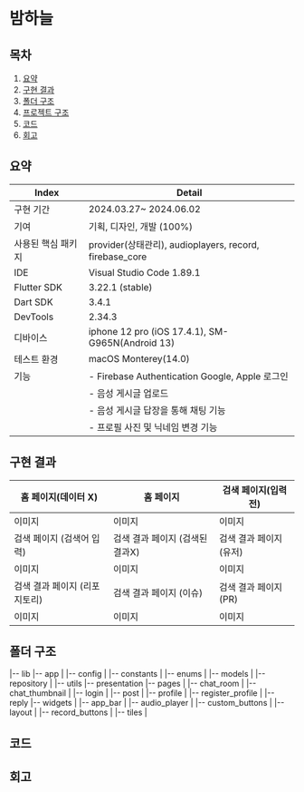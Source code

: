 # 밤하늘

## 목차
1. [요약](#요약)
2. [구현 결과](#구현-결과)
3. [폴더 구조](#폴더-구조)
4. [프로젝트 구조](#프로젝트-구조)
5. [코드](#코드)
6. [회고](#회고)

## 요약
| Index                | Detail                                                  |
|----------------------|---------------------------------------------------------|
| 구현 기간            | 2024.03.27~ 2024.06.02                                  |
| 기여                 | 기획, 디자인, 개발 (100%)                               |
| 사용된 핵심 패키지   | provider(상태관리), audioplayers, record, firebase_core |
| IDE                  | Visual Studio Code 1.89.1                               |
| Flutter SDK          | 3.22.1 (stable)                                         |
| Dart SDK             | 3.4.1                                                   |
| DevTools             | 2.34.3                                                  |
| 디바이스             | iphone 12 pro (iOS 17.4.1), SM-G965N(Android 13)           |
| 테스트 환경          | macOS Monterey(14.0)                                  |
| 기능                 | - Firebase Authentication Google, Apple 로그인 |
|                      | - 음성 게시글 업로드                                 |
|                      | - 음성 게시글 답장을 통해 채팅 기능                      |
|                      | - 프로필 사진 및 닉네임 변경 기능           |

## 구현 결과
| 홈 페이지(데이터 X) | 홈 페이지         | 검색 페이지(입력 전) |
|--------------------|-------------------|----------------------|
| 이미지             | 이미지            | 이미지               |
| 검색 페이지 (검색어 입력) | 검색 결과 페이지 (검색된 결과X) | 검색 결과 페이지(유저) |
| 이미지             | 이미지            | 이미지               |
| 검색 결과 페이지 (리포지토리) | 검색 결과 페이지 (이슈) | 검색 결과 페이지 (PR) |
| 이미지             | 이미지            | 이미지               |

## 폴더 구조
 |-- lib
     |-- app
     |   |-- config
     |   |-- constants
     |   |-- enums
     |   |-- models
     |   |-- repository
     |   |-- utils
 |-- presentation
     |-- pages
     |   |-- chat_room
     |   |-- chat_thumbnail
     |   |-- login
     |   |-- post
     |   |-- profile
     |   |-- register_profile
     |   |-- reply
     |-- widgets
     |   |-- app_bar
     |   |-- audio_player
     |   |-- custom_buttons
     |   |-- layout
     |   |-- record_buttons
     |   |-- tiles
 |

## 코드

## 회고
